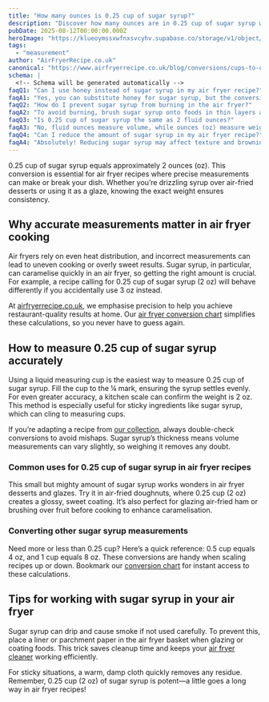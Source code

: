 ```yaml
---
title: "How many ounces is 0.25 cup of sugar syrup?"
description: "Discover how many ounces are in 0.25 cup of sugar syrup with our easy conversion guide. Perfect for air fryer recipes and precise measurements."
pubDate: 2025-08-12T00:00:00.000Z
heroImage: "https://klueoymssxwfnxsvcyhv.supabase.co/storage/v1/object/public/Shmucket/how-many-ounces-is-0-25-cup-of-sugar-syrup.webp"
tags:
  - "measurement"
author: "AirFryerRecipe.co.uk"
canonical: "https://www.airfryerrecipe.co.uk/blog/conversions/cups-to-ounces/how-many-ounces-is-0-25-cup-of-sugar-syrup"
schema: |
  <!-- Schema will be generated automatically -->
faqQ1: "Can I use honey instead of sugar syrup in my air fryer recipe?"
faqA1: "Yes, you can substitute honey for sugar syrup, but the conversion isn’t 1:1. Honey is denser, so 0.25 cup of honey weighs about 3 oz instead of 2 oz. Adjust other liquids in your recipe slightly to compensate for the extra thickness."
faqQ2: "How do I prevent sugar syrup from burning in the air fryer?"
faqA2: "To avoid burning, brush sugar syrup onto foods in thin layers and cook at a lower temperature (around 160°C). Check frequently, as sugar syrup caramelises quickly. Using a liner also catches drips before they smoke."
faqQ3: "Is 0.25 cup of sugar syrup the same as 2 fluid ounces?"
faqA3: "No, fluid ounces measure volume, while ounces (oz) measure weight. Sugar syrup’s density means 0.25 cup (volume) equals 2 oz (weight). For accuracy, always weigh sticky ingredients like syrup."
faqQ4: "Can I reduce the amount of sugar syrup in my air fryer recipe?"
faqA4: "Absolutely! Reducing sugar syrup may affect texture and browning, so experiment cautiously. Start by cutting the amount by half (e.g., 0.125 cup or 1 oz) and adjust to taste. Some recipes on <a href=https://www.airfryerrecipe.co.uk>airfryerrecipe.co.uk</a> offer low-sugar alternatives."
---
```

<p>0.25 cup of sugar syrup equals approximately 2 ounces (oz). This conversion is essential for air fryer recipes where precise measurements can make or break your dish. Whether you’re drizzling syrup over air-fried desserts or using it as a glaze, knowing the exact weight ensures consistency.</p>

<h2>Why accurate measurements matter in air fryer cooking</h2>
<p>Air fryers rely on even heat distribution, and incorrect measurements can lead to uneven cooking or overly sweet results. Sugar syrup, in particular, can caramelise quickly in an air fryer, so getting the right amount is crucial. For example, a recipe calling for 0.25 cup of sugar syrup (2 oz) will behave differently if you accidentally use 3 oz instead.</p>
<p>At <a href=https://www.airfryerrecipe.co.uk>airfryerrecipe.co.uk</a>, we emphasise precision to help you achieve restaurant-quality results at home. Our <a href=https://www.airfryerrecipe.co.uk/air-fryer-conversion-chart>air fryer conversion chart</a> simplifies these calculations, so you never have to guess again.</p>

<h2>How to measure 0.25 cup of sugar syrup accurately</h2>
<p>Using a liquid measuring cup is the easiest way to measure 0.25 cup of sugar syrup. Fill the cup to the ¼ mark, ensuring the syrup settles evenly. For even greater accuracy, a kitchen scale can confirm the weight is 2 oz. This method is especially useful for sticky ingredients like sugar syrup, which can cling to measuring cups.</p>
<p>If you’re adapting a recipe from <a href=https://www.airfryerrecipe.co.uk/recipes>our collection</a>, always double-check conversions to avoid mishaps. Sugar syrup’s thickness means volume measurements can vary slightly, so weighing it removes any doubt.</p>

<h3>Common uses for 0.25 cup of sugar syrup in air fryer recipes</h3>
<p>This small but mighty amount of sugar syrup works wonders in air fryer desserts and glazes. Try it in air-fried doughnuts, where 0.25 cup (2 oz) creates a glossy, sweet coating. It’s also perfect for glazing air-fried ham or brushing over fruit before cooking to enhance caramelisation.</p>

<h3>Converting other sugar syrup measurements</h3>
<p>Need more or less than 0.25 cup? Here’s a quick reference: 0.5 cup equals 4 oz, and 1 cup equals 8 oz. These conversions are handy when scaling recipes up or down. Bookmark our <a href=https://www.airfryerrecipe.co.uk/air-fryer-conversion-chart>conversion chart</a> for instant access to these calculations.</p>

<h2>Tips for working with sugar syrup in your air fryer</h2>
<p>Sugar syrup can drip and cause smoke if not used carefully. To prevent this, place a liner or parchment paper in the air fryer basket when glazing or coating foods. This trick saves cleanup time and keeps your <a href=https://www.airfryerrecipe.co.uk/air-fryer-cleaner>air fryer cleaner</a> working efficiently.</p>
<p>For sticky situations, a warm, damp cloth quickly removes any residue. Remember, 0.25 cup (2 oz) of sugar syrup is potent—a little goes a long way in air fryer recipes!</p>
